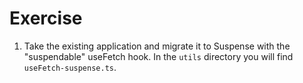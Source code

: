 # Exercise

1. Take the existing application and migrate it to Suspense with the "suspendable" useFetch hook. In the `utils` directory you will find `useFetch-suspense.ts`.
